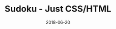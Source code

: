 ---
title: 'Sudoku - Just CSS/HTML'
description: 'Complete a sudoku puzzle without Javascript or server-side interaction.'
gametype: 'simple'
gameid: 23
date: 2018-06-20
tags: []
draft: false
type: 'games'
num19: [{'idx':1,'arr1':[1,2,3,4,5,6,7,8,9],'arr2':[1,2,3,4,5,6,7,8,9]},{'idx':2,'arr1':[1,2,3,4,5,6,7,8,9],'arr2':[1,2,3,4,5,6,7,8,9]},{'idx':3,'arr1':[1,2,3,4,5,6,7,8,9],'arr2':[1,2,3,4,5,6,7,8,9]},{'idx':4,'arr1':[1,2,3,4,5,6,7,8,9],'arr2':[1,2,3,4,5,6,7,8,9]},{'idx':5,'arr1':[1,2,3,4,5,6,7,8,9],'arr2':[1,2,3,4,5,6,7,8,9]},{'idx':6,'arr1':[1,2,3,4,5,6,7,8,9],'arr2':[1,2,3,4,5,6,7,8,9]},{'idx':7,'arr1':[1,2,3,4,5,6,7,8,9],'arr2':[1,2,3,4,5,6,7,8,9]},{'idx':8,'arr1':[1,2,3,4,5,6,7,8,9],'arr2':[1,2,3,4,5,6,7,8,9]},{'idx':9,'arr1':[1,2,3,4,5,6,7,8,9],'arr2':[1,2,3,4,5,6,7,8,9]}]
puzzle: [[0, 9, 2, 0, 6, 0, 0, 0, 0], [0, 0, 7, 5, 0, 0, 6, 0, 3], [0, 6, 0, 0, 1, 0, 0, 2, 8], [0, 0, 0, 1, 4, 2, 0, 9, 0], [9, 0, 5, 6, 0, 3, 8, 0, 2], [0, 3, 0, 8, 9, 5, 0, 0, 0], [1, 2, 0, 0, 3, 0, 0, 8, 0], [7, 0, 3, 0, 0, 1, 2, 0, 0], [0, 0, 0, 0, 5, 0, 1, 3, 0]]
layout: 'sudokucssstatic'
---